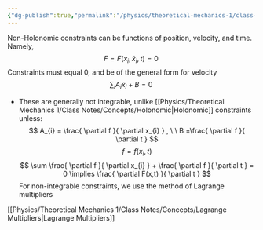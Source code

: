 ```yaml
---
{"dg-publish":true,"permalink":"/physics/theoretical-mechanics-1/class-notes/concepts/non-holonomic/"}
---
```


Non-Holonomic constraints can be functions of position, velocity, and time. Namely, 
$$
F = F(x_{i},\dot{x}_{i},t)=0
$$
Constraints must equal 0, and be of the general form for velocity
$$
\sum_{i} A_{i}\dot{x}_{i} + B=0 
$$
- These are generally not integrable, unlike [[Physics/Theoretical Mechanics 1/Class Notes/Concepts/Holonomic\|Holonomic]] constraints  unless: 
$$
A_{i} = \frac{ \partial f }{ \partial x_{i} } , \ \ B =\frac{ \partial f }{ \partial t } 
$$
$$
f = f(x_{i},t)
$$
$$
\sum \frac{ \partial f }{ \partial x_{i} }  + \frac{ \partial f }{ \partial t  } = 0 \implies \frac{ \partial F(x,t) }{ \partial t } 
$$
For non-integrable constraints, we use the method of Lagrange multipliers

[[Physics/Theoretical Mechanics 1/Class Notes/Concepts/Lagrange Multipliers\|Lagrange Multipliers]]


